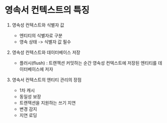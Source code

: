 # 영속서 컨텍스트의 특징

1. 영속성 컨텍스트와 식별자 값
      * 엔티티의 식별자로 구분
      * 영속 상태 -> 식별자 값 필수


2. 영속성 컨텍스트와 데이터베이스 저장
      * 플러시(flush) : 트랜잭션 커밋하는 순간 영속성 컨텍스트에 저장된 엔티티를 데이터베이스에 저자


3. 영속서 컨텍스트의 엔티티 관리의 장점
    * 1차 캐시
    * 동일성 보장
    * 트랜잭션을 지원하는 쓰기 지연
    * 변경 감지
    * 지연 로딩
